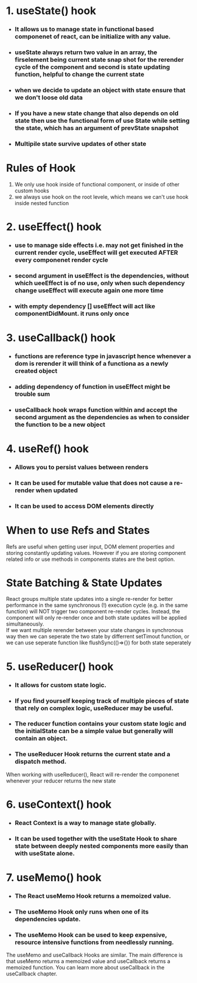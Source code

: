 # 1. useState() hook 
* ### It allows us to manage state in functional based componenet of react, can be initialize with any value.
* ### useState always return two value in an array, the firselement being current state snap shot for the rerender cycle of the component and second is state updating function, helpful to change the current state
* ### when we decide to update an object with state ensure that we don't loose old data
* ### If you have a new state change that also depends on old state then use the functional form of use State while setting the state, which has an argument of prevState snapshot
* ### Multipile state survive updates of other state

# Rules of Hook
1. We only use hook inside of functional component, or inside of other custom hooks
2. we always use hook on the root levele, which means we can't use hook inside nested function

# 2. useEffect() hook
* ### use to manage side effects i.e. may not get finished in the current render cycle, useEffect will get executed AFTER every componenet render cycle
* ### second argument in useEffect is the dependencies, without which ueeEffect is of no use, only when such dependency change useEffect will execute again one more time
* ### with empty dependency [] useEffect will act like componentDidMount. it runs only once

# 3. useCallback() hook 
* ### functions are reference type in javascript hence whenever a dom is rerender it will think of a functiona as a newly created object
* ### adding dependency of function in useEffect might be trouble sum
* ### useCallback hook wraps function within and accept the second argument as the dependencies as when to consider the function to be a new object

# 4. useRef() hook 
* ### Allows you to persist values between renders
* ### It can be used for mutable value that does not cause a re-render when updated
* ### It can be used to access DOM elements directly

# When to use Refs and States
Refs are useful when getting user input, DOM element properties and storing constantly updating values.
However if you are storing component related info or use methods in components states are the best option.

# State Batching & State Updates
React groups multiple state updates into a single re-render for better performance
in the same synchronous (!) execution cycle (e.g. in the same function) will NOT trigger two component re-render cycles.
Instead, the component will only re-render once and both state updates will be applied simultaneously.
<br>
If we want multiple rerender between your state changes in synchronous way then we can seperate the two state by differrent setTimout function, or we can use seperate function like flushSync(()=>{}) for both state seperately

# 5. useReducer() hook
* ### It allows for custom state logic.
* ### If you find yourself keeping track of multiple pieces of state that rely on complex logic, useReducer may be useful.
* ### The reducer function contains your custom state logic and the initialState can be a simple value but generally will contain an object.
* ### The useReducer Hook returns the current state and a dispatch method.
When working with useReducer(), React will re-render the componenet whenever your reducer returns the new state 

# 6. useContext() hook
* ### React Context is a way to manage state globally.
* ### It can be used together with the useState Hook to share state between deeply nested components more easily than with useState alone.

# 7. useMemo() hook
* ### The React useMemo Hook returns a memoized value.
* ### The useMemo Hook only runs when one of its dependencies update.
* ### The useMemo Hook can be used to keep expensive, resource intensive functions from needlessly running.

The useMemo and useCallback Hooks are similar. The main difference is that useMemo returns a memoized value and useCallback returns a memoized function. You can learn more about useCallback in the useCallback chapter.







